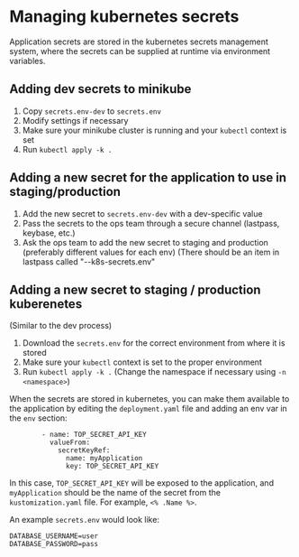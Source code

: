 Managing kubernetes secrets
===========================

Application secrets are stored in the kubernetes secrets management system, where the secrets can be supplied at runtime via environment variables.

## Adding dev secrets to minikube
1. Copy `secrets.env-dev` to `secrets.env`
2. Modify settings if necessary
3. Make sure your minikube cluster is running and your `kubectl` context is set
4. Run `kubectl apply -k .`

## Adding a new secret for the application to use in staging/production
1. Add the new secret to `secrets.env-dev` with a dev-specific value
2. Pass the secrets to the ops team through a secure channel (lastpass, keybase, etc.)
3. Ask the ops team to add the new secret to staging and production (preferably different values for each env)
(There should be an item in lastpass called "<Application>-<Environment>-k8s-secrets.env"

## Adding a new secret to staging / production kuberenetes
(Similar to the dev process)
1. Download the `secrets.env` for the correct environment from where it is stored
2. Make sure your `kubectl` context is set to the proper environment
3. Run `kubectl apply -k .`  (Change the namespace if necessary using `-n <namespace>`)

When the secrets are stored in kubernetes, you can make them available to the application by editing the `deployment.yaml` file and adding an env var in the `env` section:
```
        - name: TOP_SECRET_API_KEY
          valueFrom:
            secretKeyRef:
              name: myApplication
              key: TOP_SECRET_API_KEY
```

In this case, `TOP_SECRET_API_KEY` will be exposed to the application, and `myApplication` should be the name of the secret from the `kustomization.yaml` file. For example, `<% .Name %>`.

An example `secrets.env` would look like:

```
DATABASE_USERNAME=user
DATABASE_PASSWORD=pass
```
